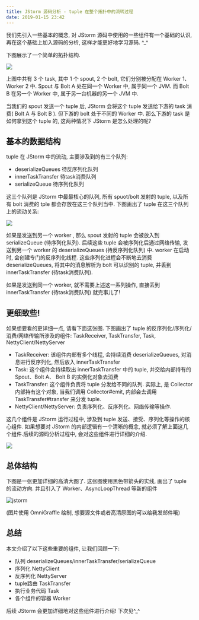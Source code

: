 ```yaml
---
title: JStorm 源码分析 - tuple 在整个拓扑中的流转过程
date: 2019-01-15 23:42
---
```


我们先引入一些基本的概念, 对 JStorm 源码中使用的一些组件有一个基础的认识, 再在这个基础上加入源码的分析, 这样才能更好地学习源码. ^_^

下图展示了一个简单的拓扑结构.

![](https://tva2.sinaimg.com/large/006tNc79ly1fz9mrm6en3j30oy0baaa1.jpg)



上图中共有 3 个 task, 其中 1 个 spout, 2 个 bolt, 它们分别被分配在 Worker 1、Worker 2 中. Spout 与 Bolt A 处在同一个 Worker 中,  属于同一个 JVM. 而 Bolt B 在另一个 Worker 中, 属于另一台机器的另一个 JVM 中.

当我们的 spout 发送一个 tuple 后, JStorm 会将这个 tuple 发送给下游的 task 消费( Bolt A 与 Bolt B ).  但下游的 bolt 处于不同的 Worker 中. 那么下游的 task 是如何拿到这个 tuple 的, 这两种情况下 JStorm 是怎么处理的呢?

## 基本的数据结构

tuple 在 JStorm 中的流动, 主要涉及到的有三个队列:

- deserializeQueues 待反序列化队列
- innerTaskTransfer 待task消费队列
- serializeQueue 待序列化队列

这三个队列是 JStorm 中最最核心的队列, 所有 spuot/bolt 发射的 tuple, 以及所有 bolt 消费的 tple 都会存放在这三个队列当中. 下图画出了 tuple 在这三个队列上的流动关系:

![](https://tva2.sinaimg.com/large/006tNc79ly1fz9msa2z9vj311g0ikwev.jpg)

如果是发送到另一个 worker , 那么 spout 发射的 tuple 会被放入到 serializeQueue (待序列化队列).  后续这些 tuple 会被序列化后通过网络传输, 发送到另一个 worker 的 deserializeQueues (待反序列化队列) 中.  worker 在启动时, 会创建专门的反序列化线程. 这些序列化进程会不断地去消费 deserializeQueues, 将其中的消息解析为 bolt 可以识别的 tuple, 并丢到 innerTaskTransfer (待task消费队列).

如果是发送到同一个 worker, 就不需要上述这一系列操作, 直接丢到 innerTaskTransfer (待task消费队列) 就完事儿了! 

## 更细致些!

如果想要看的更详细一点, 请看下面这张图. 下图画出了 tuple 的反序列化/序列化/消费/网络传输所涉及的组件: TaskReceiver, TaskTransfer, Task, NettyClient/NettyServer

- TaskReceiver: 该组件内部有多个线程, 会持续消费 deserializeQueues, 对消息进行反序列化, 然后放入 innerTaskTransfer
- Task: 这个组件会持续取出 innerTaskTransfer 中的 tuple, 并交给内部持有的 Spout、Bolt A、 Bolt B 的实例化对象去消费
- TaskTransfer: 这个组件负责将 tuple 分发给不同的队列. 实际上, 是 Collector 内部持有这个对象, 当我们调用 Collector#emit, 内部会去调用 TaskTransfer#transfer 来分发 tuple.
- NettyClient/NettyServer: 负责序列化、反序列化、网络传输等操作.

这几个组件是 JStorm 运行过程中, 涉及到 tuple 发送、接受、序列化等操作的核心组件. 如果想要对 JStorm 的内部逻辑有一个清晰的概念, 就必须了解上面这几个组件.后续的源码分析过程中, 会对这些组件进行详细的介绍.

![](https://tva2.sinaimg.com/large/006tNc79ly1fz9lgy4955j30za0mmdgd.jpg)

## 总体结构

下图是一张更加详细的高清大图了. 这张图使用黑色带箭头的实线, 画出了 tuple 的流动方向. 并且引入了 Worker、AsyncLoopThread 等新的组件

![jstorm](https://tva2.sinaimg.com/large/006tNc79ly1fzbmk4h1asj30u00ultmf.jpg)

 (图片使用 OmniGraffle 绘制, 想要源文件或者高清原图的可以给我发邮件哦)

## 总结

本文介绍了以下这些重要的组件, 让我们回顾一下:

- 队列 deserializeQueues/innerTaskTransfer/serializeQueue
- 序列化 NettyClient
- 反序列化 NettyServer
- tuple路由 TaskTransfer
- 执行业务代码 Task
- 各个组件的容器 Worker

后续 JStorm 会更加详细地对这些组件进行介绍! 下次见^_^

